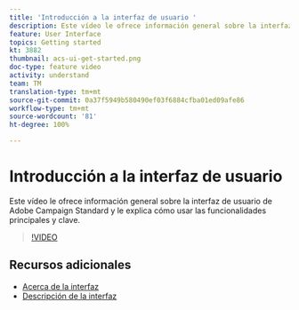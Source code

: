```yaml
---
title: 'Introducción a la interfaz de usuario '
description: Este vídeo le ofrece información general sobre la interfaz de usuario de Adobe Campaign Standard, así como sobre las funcionalidades principales y clave.
feature: User Interface
topics: Getting started
kt: 3882
thumbnail: acs-ui-get-started.png
doc-type: feature video
activity: understand
team: TM
translation-type: tm+mt
source-git-commit: 0a37f5949b580490ef03f6884cfba01ed09afe86
workflow-type: tm+mt
source-wordcount: '81'
ht-degree: 100%

---
```



# Introducción a la interfaz de usuario

Este vídeo le ofrece información general sobre la interfaz de usuario de Adobe Campaign Standard y le explica cómo usar las funcionalidades principales y clave.

>[!VIDEO](https://video.tv.adobe.com/v/18469?quality=12)

## Recursos adicionales

* [Acerca de la interfaz](https://docs.adobe.com/content/help/es-ES/campaign-standard/using/getting-started/discovering-the-interface/about-the-interface.html)
* [Descripción de la interfaz](https://docs.adobe.com/content/help/es-ES/campaign-standard/using/getting-started/discovering-the-interface/interface-description.html)
